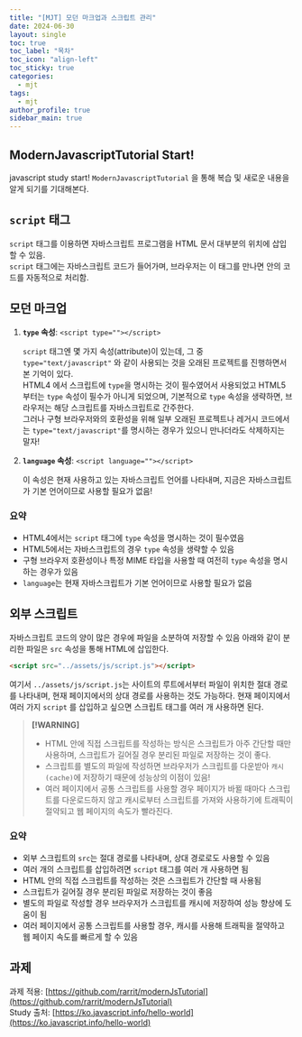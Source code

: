 ```yaml
---
title: "[MJT] 모던 마크업과 스크립트 관리"
date: 2024-06-30
layout: single
toc: true
toc_label: "목차"
toc_icon: "align-left"
toc_sticky: true
categories:
  - mjt
tags:
  - mjt
author_profile: true
sidebar_main: true
---
```


## ModernJavascriptTutorial Start!

javascript study start!
`ModernJavascriptTutorial` 을 통해 복습 및 새로운 내용을 알게 되기를 기대해본다.

## `script` 태그
`script` 태그를 이용하면 자바스크립트 프로그램을 HTML 문서 대부분의 위치에 삽입할 수 있음.<br/>
`script` 태그에는 자바스크립트 코드가 들어가며, 브라우저는 이 태그를 만나면 안의 코드를 자동적으로 처리함.

## 모던 마크업

1. **`type` 속성**: `<script type=""></script>`

   `script` 태그엔 몇 가지 속성(attribute)이 있는데, 그 중 `type="text/javascript"` 와 같이 사용되는 것을 오래된 프로젝트를 진행하면서 본 기억이 있다.<br/>
   HTML4 에서 스크립트에 `type`을 명시하는 것이 필수였어서 사용되었고 HTML5 부터는 `type` 속성이 필수가 아니게 되었으며, 기본적으로 `type` 속성을 생략하면, 브라우저는 해당 스크립트를 자바스크립트로 간주한다.<br/>
   그러나 구형 브라우저와의 호환성을 위해 일부 오래된 프로젝트나 레거시 코드에서는 `type="text/javascript"`를 명시하는 경우가 있으니 만나더라도 삭제하지는 말자!

2. **`language` 속성**: `<script language=""></script>`

   이 속성은 현재 사용하고 있는 자바스크립트 언어를 나타내며, 지금은 자바스크립트가 기본 언어이므로 사용할 필요가 없음!

### 요약
- HTML4에서는 `script` 태그에 `type` 속성을 명시하는 것이 필수였음
- HTML5에서는 자바스크립트의 경우 `type` 속성을 생략할 수 있음
- 구형 브라우저 호환성이나 특정 MIME 타입을 사용할 때 여전히 `type` 속성을 명시하는 경우가 있음
- `language`는 현재 자바스크립트가 기본 언어이므로 사용할 필요가 없음

## 외부 스크립트
자바스크립트 코드의 양이 많은 경우에 파일을 소분하여 저장할 수 있음
아래와 같이 분리한 파일은 `src` 속성을 통해 HTML에 삽입한다.

```html
<script src="../assets/js/script.js"></script>
```

여기서 `../assets/js/script.js`는 사이트의 루트에서부터 파일이 위치한 절대 경로를 나타내며, 현재 페이지에서의 상대 경로를 사용하는 것도 가능하다.
현재 페이지에서 여러 가지 `script` 를 삽입하고 싶으면 스크립트 태그를 여러 개 사용하면 된다.

> **[!WARNING]**<br/>
> - HTML 안에 직접 스크립트를 작성하는 방식은 스크립트가 아주 간단할 때만 사용하며, 스크립트가 길어질 경우 분리된 파일로 저장하는 것이 좋다.  
> - 스크립트를 별도의 파일에 작성하면 브라우저가 스크립트를 다운받아 `캐시(cache)`에 저장하기 때문에 성능상의 이점이 있음!  
> - 여러 페이지에서 공통 스크립트를 사용할 경우 페이지가 바뀔 때마다 스크립트를 다운로드하지 않고 캐시로부터 스크립트를 가져와 사용하기에 트래픽이 절약되고 웹 페이지의 속도가 빨라진다.

### 요약
- 외부 스크립트의 `src`는 절대 경로를 나타내며, 상대 경로로도 사용할 수 있음
- 여러 개의 스크립트를 삽입하려면 `script` 태그를 여러 개 사용하면 됨
- HTML 안의 직접 스크립트를 작성하는 것은 스크립트가 간단할 때 사용됨
- 스크립트가 길어질 경우 분리된 파일로 저장하는 것이 좋음
- 별도의 파일로 작성할 경우 브라우저가 스크립트를 캐시에 저장하여 성능 향상에 도움이 됨
- 여러 페이지에서 공통 스크립트를 사용할 경우, 캐시를 사용해 트래픽을 절약하고 웹 페이지 속도를 빠르게 할 수 있음

## 과제
과제 적용: [https://github.com/rarrit/modernJsTutorial](https://github.com/rarrit/modernJsTutorial)<br/>
Study 출처: [https://ko.javascript.info/hello-world](https://ko.javascript.info/hello-world)
